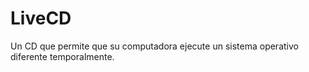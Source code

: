 [Title]: # (LiveCD)
[Order]: # (72)

# LiveCD

Un CD que permite que su computadora ejecute un sistema operativo diferente temporalmente.